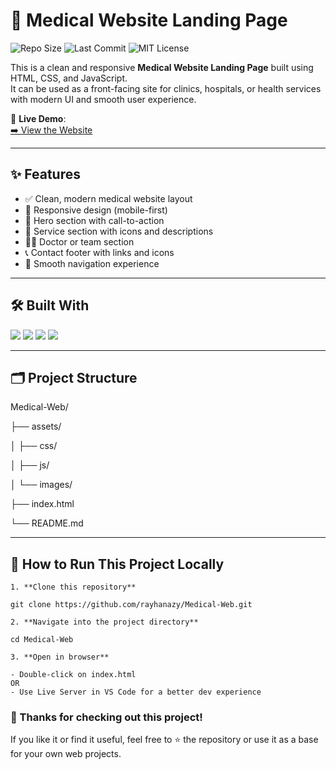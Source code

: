 # 🏥 Medical Website Landing Page

![Repo Size](https://img.shields.io/github/repo-size/rayhanazy/Medical-Web)
![Last Commit](https://img.shields.io/github/last-commit/rayhanazy/Medical-Web)
![MIT License](https://img.shields.io/github/license/rayhanazy/Medical-Web)

This is a clean and responsive **Medical Website Landing Page** built using HTML, CSS, and JavaScript.  
It can be used as a front-facing site for clinics, hospitals, or health services with modern UI and smooth user experience.

🔗 **Live Demo**:  
[➡️ View the Website](https://rayhanazy.github.io/Medical-Web/)

---

## ✨ Features

- ✅ Clean, modern medical website layout
- 📱 Responsive design (mobile-first)
- 💬 Hero section with call-to-action
- 🏥 Service section with icons and descriptions
- 👨‍⚕️ Doctor or team section
- 📞 Contact footer with links and icons
- 🎯 Smooth navigation experience

---

## 🛠️ Built With

<p>
  <img src="https://img.shields.io/badge/HTML5-E34F26?style=for-the-badge&logo=html5&logoColor=white" />
  <img src="https://img.shields.io/badge/CSS3-1572B6?style=for-the-badge&logo=css3&logoColor=white" />
  <img src="https://img.shields.io/badge/JavaScript-F7DF1E?style=for-the-badge&logo=javascript&logoColor=black" />
  <img src="https://img.shields.io/badge/Responsive-Built--in-green?style=for-the-badge" />
</p>

---

## 🗂️ Project Structure

Medical-Web/

├── assets/

│ ├── css/

│ ├── js/

│ └── images/

├── index.html

└── README.md


---

## 🚀 How to Run This Project Locally
```
1. **Clone this repository**

git clone https://github.com/rayhanazy/Medical-Web.git

2. **Navigate into the project directory**

cd Medical-Web

3. **Open in browser**

- Double-click on index.html
OR
- Use Live Server in VS Code for a better dev experience
```

### 🎉 Thanks for checking out this project!
If you like it or find it useful, feel free to ⭐️ the repository or use it as a base for your own web projects.

